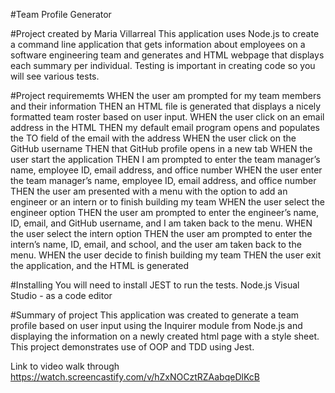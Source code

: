 #Team Profile Generator

#Project created by Maria Villarreal 
This application uses Node.js to create a command line application that gets information about employees on a software engineering team and generates and HTML webpage that displays each summary per individual. Testing is important in creating code so you will see various tests. 

#Project requirememts 
WHEN the user am prompted for my team members and their information THEN an HTML file is generated that displays a nicely formatted team roster based on user input.
WHEN the user click on an email address in the HTML THEN my default email program opens and populates the TO field of the email with the address
WHEN the user click on the GitHub username THEN that GitHub profile opens in a new tab
WHEN the user start the application THEN I am prompted to enter the team manager’s name, employee ID, email address, and office number
WHEN the user enter the team manager’s name, employee ID, email address, and office number THEN the user am presented with a menu with the option to add an engineer or an intern or to finish building my team
WHEN the user select the engineer option THEN the user am prompted to enter the engineer’s name, ID, email, and GitHub username, and I am taken back to the menu.
WHEN the user select the intern option THEN the user am prompted to enter the intern’s name, ID, email, and school, and the user am taken back to the menu.
WHEN the user decide to finish building my team THEN the user exit the application, and the HTML is generated

#Installing
You will need to install 
JEST to run the tests. 
Node.js
Visual Studio - as a code editor

#Summary of project
This application was created to generate a team profile based on user input using the Inquirer module from Node.js and displaying the information on a newly created html page with a style sheet. This project demonstrates use of OOP and TDD using Jest.

Link to video walk through 
https://watch.screencastify.com/v/hZxNOCztRZAabqeDlKcB
